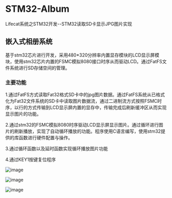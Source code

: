 # STM32-Album
Lifecat系统之STM32开发--STM32读取SD卡显示JPG图片实现

## 嵌入式相册系统

基于stm32芯片进行开发，采用480*320分辨率内置显存模块的LCD显示屏模块，使用stm32芯片内置的FSMC模拟8080接口时序从而驱动LCD。通过FatFS文件系统进行SD存储空间的管理。

### 主要功能

  1.通过FatFS方式读取Fat32格式SD卡中的jpg图片数据。通过FatFS系统从已格式化为Fat32文件系统的SD卡中读取图片数据流，通过二进制流方式按照FSMC时序，以行的方式传输到LCD显示屏内置的显存中，传输完成后刷新缓冲区从而实现显示图片的功能。

  2.通过stm32的FSMC模拟8080时序驱动LCD显示屏显示图片。通过循环进行图片的刷新播放，实现了自动循环播放的功能。程序使用C语言编写，使用stm32提供的库函数进行硬件配置与操作。

  3.通过循环函数以及延时函数实现循环播放图片功能

  4.通过KEY1按键复位程序

![image](https://img-blog.csdn.net/20180510171637866?watermark/2/text/aHR0cHM6Ly9ibG9nLmNzZG4ubmV0L3dzaDU5NjgyMzkxOQ==/font/5a6L5L2T/fontsize/400/fill/I0JBQkFCMA==/dissolve/70)

![image](https://img-blog.csdn.net/20180510171458670?watermark/2/text/aHR0cHM6Ly9ibG9nLmNzZG4ubmV0L3dzaDU5NjgyMzkxOQ==/font/5a6L5L2T/fontsize/400/fill/I0JBQkFCMA==/dissolve/70)

![image](https://img-blog.csdn.net/20180510171458670?watermark/2/text/aHR0cHM6Ly9ibG9nLmNzZG4ubmV0L3dzaDU5NjgyMzkxOQ==/font/5a6L5L2T/fontsize/400/fill/I0JBQkFCMA==/dissolve/70)
